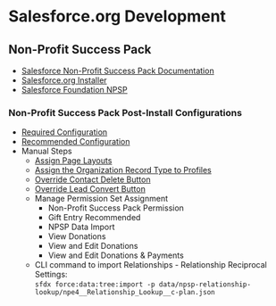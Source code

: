 # Salesforce.org Development

## Non-Profit Success Pack

- [Salesforce Non-Profit Success Pack Documentation](https://powerofus.force.com/s/article/NPSP-Documentation)
- [Salesforce.org Installer](https://install.salesforce.org/)
- [Salesforce Foundation NPSP](https://github.com/SalesforceFoundation/NPSP)

### Non-Profit Success Pack Post-Install Configurations

- [Required Configuration](https://powerofus.force.com/s/article/NPSP-Required-Configuration)
- [Recommended Configuration](https://powerofus.force.com/s/article/NPSP-Recommended-Configuration)
- Manual Steps 
    - [Assign Page Layouts](https://powerofus.force.com/s/article/NPSP-Required-Configuration#ariaid-title7)
    - [Assign the Organization Record Type to Profiles](https://powerofus.force.com/s/article/NPSP-Required-Configuration#ariaid-title6)
    - [Override Contact Delete Button](https://powerofus.force.com/s/article/NPSP-Required-Configuration#ariaid-title14)
    - [Override Lead Convert Button](https://powerofus.force.com/s/article/NPSP-Required-Configuration#ariaid-title10)
    - Manage Permission Set Assignment
        - Non-Profit Success Pack Permission
        - Gift Entry Recommended
        - NPSP Data Import
        - View Donations
        - View and Edit Donations
        - View and Edit Donations & Payments
    - CLI command to import Relationships - Relationship Reciprocal Settings:\
    `sfdx force:data:tree:import -p data/npsp-relationship-lookup/npe4__Relationship_Lookup__c-plan.json`